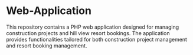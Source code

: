 # Web-Application
This repository contains a PHP web application designed for managing construction projects and hill view resort bookings. The application provides functionalities tailored for both construction project management and resort booking management.
